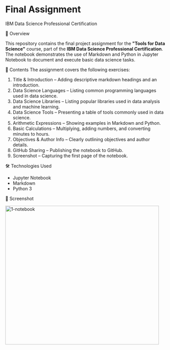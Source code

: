 # Final Assignment
IBM Data Science Professional Certification

📌 Overview

This repository contains the final project assignment for the **"Tools for Data Science"** course, part of the **IBM Data Science Professional Certification**.
The notebook demonstrates the use of Markdown and Python in Jupyter Notebook to document and execute basic data science tasks.

📂 Contents
The assignment covers the following exercises:
1. Title & Introduction – Adding descriptive markdown headings and an introduction.
2. Data Science Languages – Listing common programming languages used in data science.
3. Data Science Libraries – Listing popular libraries used in data analysis and machine learning.
4. Data Science Tools – Presenting a table of tools commonly used in data science.
5. Arithmetic Expressions – Showing examples in Markdown and Python.
6. Basic Calculations – Multiplying, adding numbers, and converting minutes to hours.
7. Objectives & Author Info – Clearly outlining objectives and author details.
8. GitHub Sharing – Publishing the notebook to GitHub.
9. Screenshot – Capturing the first page of the notebook.

🛠 Technologies Used
- Jupyter Notebook
- Markdown
- Python 3

📸 Screenshot


<img width="481" height="434" alt="1-notebook" src="https://github.com/user-attachments/assets/e9583d13-e090-41d6-ab01-bf1611c25477" />


